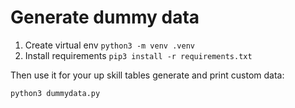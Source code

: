 # Generate dummy data

1. Create virtual env `python3 -m venv .venv`
2. Install requirements `pip3 install -r requirements.txt`

Then use it for your up skill tables generate and print custom data:

```sh
python3 dummydata.py
```